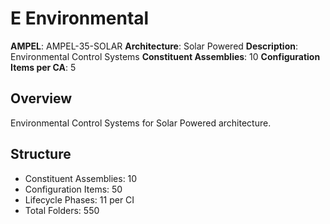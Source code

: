 # E Environmental

**AMPEL**: AMPEL-35-SOLAR
**Architecture**: Solar Powered
**Description**: Environmental Control Systems
**Constituent Assemblies**: 10
**Configuration Items per CA**: 5

## Overview
Environmental Control Systems for Solar Powered architecture.

## Structure
- Constituent Assemblies: 10
- Configuration Items: 50
- Lifecycle Phases: 11 per CI
- Total Folders: 550

